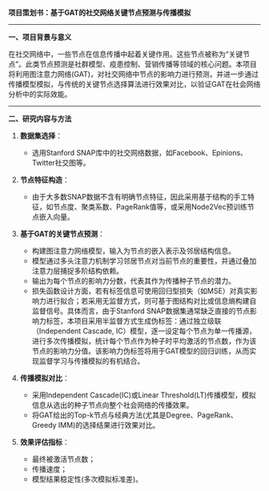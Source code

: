 **项目策划书：基于GAT的社交网络关键节点预测与传播模拟**

---

**一、项目背景与意义**

在社交网络中，一些节点在信息传播中起着关键作用。这些节点被称为“关键节点”。此类节点预测是社群模型、疫患控制、营销传播等领域的核心问题。本项目将利用图注意力网络(GAT)，对社交网络中节点的影响力进行预测，并进一步通过传播模型模拟，与传统的关键节点选择算法进行效果对比，以验证GAT在社会网络分析中的实际效能。

---

**二、研究内容与方法**

1. **数据集选择**：

   * 选用Stanford SNAP库中的社交网络数据，如Facebook、Epinions、Twitter社交图等。

2. **节点特征构造**：

   * 由于大多数SNAP数据不含有明确节点特征，因此采用基于结构的手工特征，如节点度、聚类系数、PageRank值等，或采用Node2Vec预训练节点嵌入向量。

3. **基于GAT的关键节点预测**：

   * 构建图注意力网络模型，输入为节点的嵌入表示及邻居结构信息。
   * 模型通过多头注意力机制学习邻居节点对当前节点的重要性，并通过叠加注意力层捕捉多阶结构依赖。
   * 输出为每个节点的影响力分数，代表其作为传播种子节点的潜力。
   * 损失函数设计方面，若有标签信息可使用回归型损失（如MSE）对真实影响力进行拟合；若采用无监督方式，则可基于图结构对比或信息熵构建自监督信号。具体而言，由于Stanford SNAP数据集通常缺乏直接的节点影响力标签，本项目采用半监督方式生成伪标签：通过独立级联（Independent Cascade, IC）模型，逐一设定每个节点为单一传播源，进行多次传播模拟，统计每个节点作为种子时平均激活的节点数，作为该节点的影响力分值。该影响力伪标签将用于GAT模型的回归训练，从而实现监督学习与传播模拟的有机结合。

4. **传播模拟对比**：

   * 采用Independent Cascade(IC)或Linear Threshold(LT)传播模型，模拟信息从选出的种子节点向整个社会网络的传播效果。
   * 将GAT给出的Top-k节点与经典方法(尤其是Degree、PageRank、Greedy IMM)的选择结果进行效果对比。

5. **效果评估指标**：

   * 最终被激活节点数；
   * 传播速度；
   * 模型结果稳定性(多次模拟标准差)。
